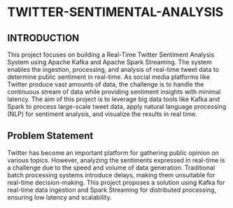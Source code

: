 # TWITTER-SENTIMENTAL-ANALYSIS

## INTRODUCTION

This project focuses on building a Real-Time Twitter Sentiment Analysis System using Apache
Kafka and Apache Spark Streaming. The system enables the ingestion, processing, and analysis
of real-time tweet data to determine public sentiment in real-time. As social media platforms
like Twitter produce vast amounts of data, the challenge is to handle the continuous stream of
data while providing sentiment insights with minimal latency. The aim of this project is to
leverage big data tools like Kafka and Spark to process large-scale tweet data, apply natural
language processing (NLP) for sentiment analysis, and visualize the results in real time.

## Problem Statement
Twitter has become an important platform for gathering public opinion on various topics.
However, analyzing the sentiments expressed in real-time is a challenge due to the speed and
volume of data generation. Traditional batch processing systems introduce delays, making them
unsuitable for real-time decision-making. This project proposes a solution using Kafka for
real-time data ingestion and Spark Streaming for distributed processing, ensuring low latency
and scalability.
